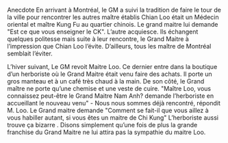 Anecdote 
En arrivant à Montréal, le GM a suivi la tradition de faire le tour de la ville pour rencontrer les autres maître établis
Chian Loo était un Médecin oriental et maître Kung Fu au quartier chinois.
Le grand maitre lui demande "Est ce que vous enseigner le CK". L’autre acquiesce. Ils échangent quelques politesse mais suite à leur rencontre, le Grand Maitre à l’impression que Chian Loo l’évite. D’ailleurs, tous les maître de Montréal semblait l’éviter. 

L’hiver suivant, Le GM revoit Maitre Loo. Ce dernier entre dans la boutique d’un herboriste où le Grand Maitre était venu faire des achats. Il porte un gros manteau et à un café très chaud à la main. De son côté, le Grand maître ne porte qu’une chemise et une veste de cuire.
"Maître Loo, vous connaissez peut-être le Grand Maitre Nam Anh? demande l’herboriste en accueillant  le nouveau venu"
\- Nous nous sommes déjà rencontré, répondit M. Loo.
Le Grand maitre demande "Comment se fait-il que vous aillez à vous habiller autant, si vous êtes un maitre de Chi Kung"
L’herboriste aussi trouve ça bizarre . Disons simplement qu’une fois de plus la grande franchise du Grand Maitre ne lui attira pas la sympathie du maitre Loo.